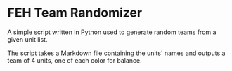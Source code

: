 # FEH Team Randomizer

A simple script written in Python used to generate random teams from a given unit list.

The script takes a Markdown file containing the units' names and outputs a team of 4 units, one of each color for balance.
